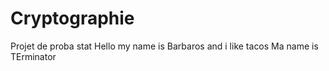 # Cryptographie
Projet de proba stat
Hello my name is Barbaros  and i like tacos
Ma name is TErminator
